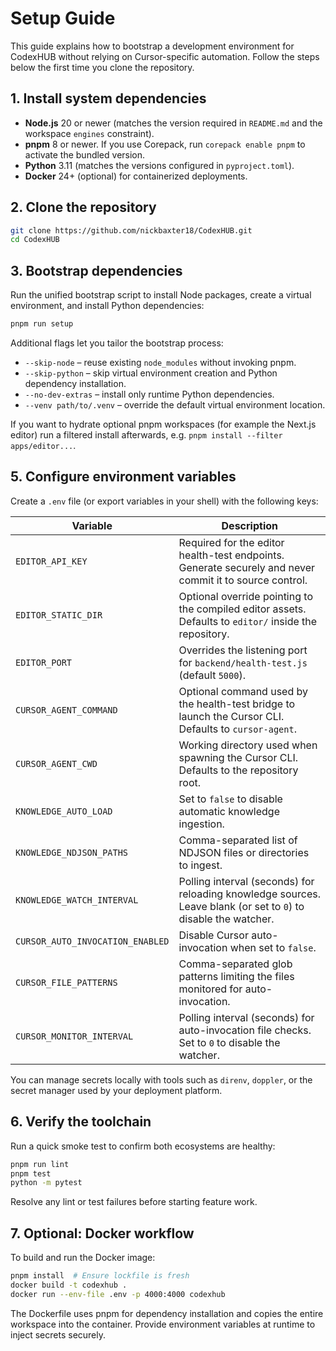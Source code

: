 # Setup Guide

This guide explains how to bootstrap a development environment for CodexHUB without relying on Cursor-specific automation. Follow the steps below the first time you clone the repository.

## 1. Install system dependencies

- **Node.js** 20 or newer (matches the version required in `README.md` and the workspace `engines` constraint).
- **pnpm** 8 or newer. If you use Corepack, run `corepack enable pnpm` to activate the bundled version.
- **Python** 3.11 (matches the versions configured in `pyproject.toml`).
- **Docker** 24+ (optional) for containerized deployments.

## 2. Clone the repository

```bash
git clone https://github.com/nickbaxter18/CodexHUB.git
cd CodexHUB
```

## 3. Bootstrap dependencies

Run the unified bootstrap script to install Node packages, create a virtual environment, and install Python dependencies:

```bash
pnpm run setup
```

Additional flags let you tailor the bootstrap process:

- `--skip-node` – reuse existing `node_modules` without invoking pnpm.
- `--skip-python` – skip virtual environment creation and Python dependency installation.
- `--no-dev-extras` – install only runtime Python dependencies.
- `--venv path/to/.venv` – override the default virtual environment location.

If you want to hydrate optional pnpm workspaces (for example the Next.js editor) run a filtered install afterwards, e.g. `pnpm install --filter apps/editor...`.

## 5. Configure environment variables

Create a `.env` file (or export variables in your shell) with the following keys:

| Variable                         | Description                                                                                                     |
| -------------------------------- | --------------------------------------------------------------------------------------------------------------- |
| `EDITOR_API_KEY`                 | Required for the editor health-test endpoints. Generate securely and never commit it to source control.         |
| `EDITOR_STATIC_DIR`              | Optional override pointing to the compiled editor assets. Defaults to `editor/` inside the repository.          |
| `EDITOR_PORT`                    | Overrides the listening port for `backend/health-test.js` (default `5000`).                                     |
| `CURSOR_AGENT_COMMAND`           | Optional command used by the health-test bridge to launch the Cursor CLI. Defaults to `cursor-agent`.           |
| `CURSOR_AGENT_CWD`               | Working directory used when spawning the Cursor CLI. Defaults to the repository root.                           |
| `KNOWLEDGE_AUTO_LOAD`            | Set to `false` to disable automatic knowledge ingestion.                                                        |
| `KNOWLEDGE_NDJSON_PATHS`         | Comma-separated list of NDJSON files or directories to ingest.                                                  |
| `KNOWLEDGE_WATCH_INTERVAL`       | Polling interval (seconds) for reloading knowledge sources. Leave blank (or set to `0`) to disable the watcher. |
| `CURSOR_AUTO_INVOCATION_ENABLED` | Disable Cursor auto-invocation when set to `false`.                                                             |
| `CURSOR_FILE_PATTERNS`           | Comma-separated glob patterns limiting the files monitored for auto-invocation.                                 |
| `CURSOR_MONITOR_INTERVAL`        | Polling interval (seconds) for auto-invocation file checks. Set to `0` to disable the watcher.                  |

You can manage secrets locally with tools such as `direnv`, `doppler`, or the secret manager used by your deployment platform.

## 6. Verify the toolchain

Run a quick smoke test to confirm both ecosystems are healthy:

```bash
pnpm run lint
pnpm test
python -m pytest
```

Resolve any lint or test failures before starting feature work.

## 7. Optional: Docker workflow

To build and run the Docker image:

```bash
pnpm install  # Ensure lockfile is fresh
docker build -t codexhub .
docker run --env-file .env -p 4000:4000 codexhub
```

The Dockerfile uses pnpm for dependency installation and copies the entire workspace into the container. Provide environment variables at runtime to inject secrets securely.
